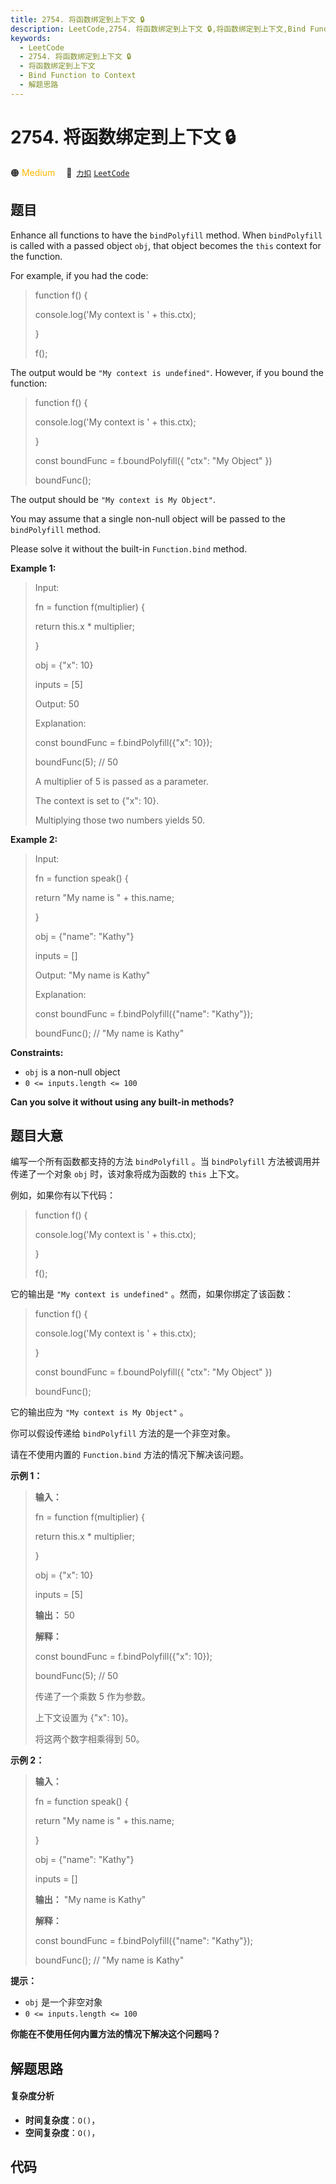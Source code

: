 ```yaml
---
title: 2754. 将函数绑定到上下文 🔒
description: LeetCode,2754. 将函数绑定到上下文 🔒,将函数绑定到上下文,Bind Function to Context,解题思路
keywords:
  - LeetCode
  - 2754. 将函数绑定到上下文 🔒
  - 将函数绑定到上下文
  - Bind Function to Context
  - 解题思路
---
```


# 2754. 将函数绑定到上下文 🔒

🟠 <font color=#ffb800>Medium</font>&emsp; 🔗&ensp;[`力扣`](https://leetcode.cn/problems/bind-function-to-context) [`LeetCode`](https://leetcode.com/problems/bind-function-to-context)

## 题目

Enhance all functions to have the `bindPolyfill` method. When `bindPolyfill`
is called with a passed object `obj`, that object becomes the `this` context
for the function.

For example, if you had the code:

> 
> 
> 
> 
> 
> function f() {
> 
>   console.log('My context is ' + this.ctx);
> 
> }
> 
> f();
> 
> 

The output would be `"My context is undefined"`. However, if you bound the
function:

> 
> 
> 
> 
> 
> function f() {
> 
>   console.log('My context is ' + this.ctx);
> 
> }
> 
> const boundFunc = f.boundPolyfill({ "ctx": "My Object" })
> 
> boundFunc();
> 
> 

The output should be `"My context is My Object"`.

You may assume that a single non-null object will be passed to the
`bindPolyfill` method.

Please solve it without the built-in `Function.bind` method.



**Example 1:**

> Input: 
> 
> fn = function f(multiplier) { 
> 
>   return this.x * multiplier; 
> 
> }
> 
> obj = {"x": 10}
> 
> inputs = [5]
> 
> Output: 50
> 
> Explanation:
> 
> const boundFunc = f.bindPolyfill({"x": 10});
> 
> boundFunc(5); // 50
> 
> A multiplier of 5 is passed as a parameter.
> 
> The context is set to {"x": 10}.
> 
> Multiplying those two numbers yields 50.

**Example 2:**

> Input: 
> 
> fn = function speak() { 
> 
>   return "My name is " + this.name; 
> 
> }
> 
> obj = {"name": "Kathy"}
> 
> inputs = []
> 
> Output: "My name is Kathy"
> 
> Explanation:
> 
> const boundFunc = f.bindPolyfill({"name": "Kathy"});
> 
> boundFunc(); // "My name is Kathy"

**Constraints:**

  * `obj` is a non-null object
  * `0 <= inputs.length <= 100`



**Can you solve it without using any built-in methods?**


## 题目大意

编写一个所有函数都支持的方法 `bindPolyfill` 。当 `bindPolyfill` 方法被调用并传递了一个对象 `obj`
时，该对象将成为函数的 `this` 上下文。

例如，如果你有以下代码：

> 
> 
> 
> 
> 
> function f() {
> 
>   console.log('My context is ' + this.ctx);
> 
> }
> 
> f();
> 
> 

 它的输出是 `"My context is undefined"` 。然而，如果你绑定了该函数：

> 
> 
> 
> 
> 
> function f() {
> 
>   console.log('My context is ' + this.ctx);
> 
> }
> 
> const boundFunc = f.boundPolyfill({ "ctx": "My Object" })
> 
> boundFunc();
> 
> 

它的输出应为 `"My context is My Object"` 。

你可以假设传递给 `bindPolyfill` 方法的是一个非空对象。

请在不使用内置的 `Function.bind` 方法的情况下解决该问题。



**示例 1：**

> 
> 
> 
> 
> 
> **输入：**
> 
> fn = function f(multiplier) { 
> 
>   return this.x * multiplier; 
> 
> }
> 
> obj = {"x": 10}
> 
> inputs = [5]
> 
> **输出：** 50
> 
> **解释：**
> 
> const boundFunc = f.bindPolyfill({"x": 10});
> 
> boundFunc(5); // 50
> 
> 传递了一个乘数 5 作为参数。 
> 
> 上下文设置为 {"x": 10}。 
> 
> 将这两个数字相乘得到 50。

**示例 2：**

> 
> 
> 
> 
> 
> **输入：**
> 
> fn = function speak() { 
> 
>   return "My name is " + this.name; 
> 
> }
> 
> obj = {"name": "Kathy"}
> 
> inputs = []
> 
> **输出：** "My name is Kathy"
> 
> **解释：**
> 
> const boundFunc = f.bindPolyfill({"name": "Kathy"});
> 
> boundFunc(); // "My name is Kathy"
> 
> 



**提示：**

  * `obj` 是一个非空对象
  * `0 <= inputs.length <= 100`



**你能在不使用任何内置方法的情况下解决这个问题吗？**


## 解题思路

#### 复杂度分析

- **时间复杂度**：`O()`，
- **空间复杂度**：`O()`，

## 代码

```javascript

```